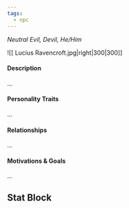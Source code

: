 ```yaml
---
tags:
  - npc
---
```


*Neutral Evil,  Devil, He/Him*

![[ Lucius Ravencroft.jpg|right|300|300]]
#### Description
...

#### Personality Traits
...

#### Relationships
...

#### Motivations & Goals
...

## Stat Block
